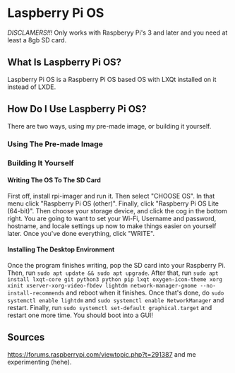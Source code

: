 # Laspberry Pi OS

*DISCLAMERS!!!* Only works with Raspberyy Pi's 3 and later and you need at least a 8gb SD card.

## What Is Laspberry Pi OS?
Laspberry Pi OS is a Raspberry Pi OS based OS with LXQt installed on it instead of LXDE.

## How Do I Use Laspberry Pi OS?
There are two ways, using my pre-made image, or building it yourself.

### Using The Pre-made Image


### Building It Yourself
#### Writing The OS To The SD Card
First off, install rpi-imager and run it. Then select "CHOOSE OS". In that menu click "Raspberry Pi OS (other)". Finally, click "Raspberry Pi OS Lite (64-bit)". Then choose your storage device, and click the cog in the bottom right. You are going to want to set your Wi-Fi, Username and password, hostname, and locale settings up now to make things easier on yourself later. Once you've done everything, click "WRITE".
#### Installing The Desktop Environment
Once the program finishes writing, pop the SD card into your Raspberry Pi. Then, run ```sudo apt update && sudo apt upgrade```. After that, run ```sudo apt install lxqt-core git python3 python pip lxqt oxygen-icon-theme xorg xinit xserver-xorg-video-fbdev lightdm network-manager-gnome --no-install-recommends``` and reboot when it finishes. Once that's done, do ```sudo systemctl enable lightdm``` and ```sudo systemctl enable NetworkManager``` and restart. Finally, run ```sudo systemctl set-default graphical.target``` and restart one more time. You should boot into a GUI!

## Sources
https://forums.raspberrypi.com/viewtopic.php?t=291387 and me experimenting (hehe).
